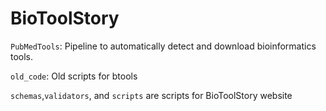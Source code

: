 # BioToolStory
```PubMedTools```: Pipeline to automatically detect and download bioinformatics tools.

```old_code```: Old scripts for btools

```schemas```,```validators```, and ```scripts``` are scripts for BioToolStory website
